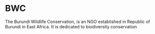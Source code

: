 # BWC
The Burundi Wildlife Conservation,
is an NGO established in Republic of Burundi in East Africa.
It is dedicated to biodiversity conservation
